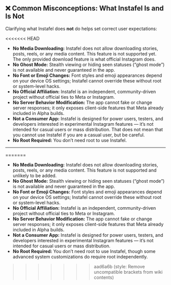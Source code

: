 ## ❌ Common Misconceptions: What Instafel Is and Is Not

Clarifying what Instafel does **not** do helps set correct user expectations:

<<<<<<< HEAD
- **No Media Downloading:** Instafel does not allow downloading stories, posts, reels, or any media content. This feature is not supported yet. The only provided download feature is what official Instagram does.
- **No Ghost Mode:** Stealth viewing or hiding seen statuses (“ghost mode”) is not available and never guaranteed in the app.  
- **No Font or Emoji Changes:** Font styles and emoji appearances depend on your device OS settings; Instafel cannot override these without root or system-level hacks.  
- **No Official Affiliation:** Instafel is an independent, community-driven project without official ties to Meta or Instagram.  
- **No Server Behavior Modification:** The app cannot fake or change server responses; it only exposes client-side features that Meta already included in Alpha builds.  
- **Not a Consumer App:** Instafel is designed for power users, testers, and developers interested in experimental Instagram features — it’s not intended for casual users or mass distribution. That does not mean that you cannot use Instafel if you are a casual user, but be careful. 
- **No Root Required:** You don’t need root to use Instafel.

---
=======
- **No Media Downloading:** Instafel does not allow downloading stories, posts, reels, or any media content. This feature is not supported and unlikely to be added.
- **No Ghost Mode:** Stealth viewing or hiding seen statuses (“ghost mode”) is not available and never guaranteed in the app.
- **No Font or Emoji Changes:** Font styles and emoji appearances depend on your device OS settings; Instafel cannot override these without root or system-level hacks.
- **No Official Affiliation:** Instafel is an independent, community-driven project without official ties to Meta or Instagram.
- **No Server Behavior Modification:** The app cannot fake or change server responses; it only exposes client-side features that Meta already included in Alpha builds.
- **Not a Consumer App:** Instafel is designed for power users, testers, and developers interested in experimental Instagram features — it’s not intended for casual users or mass distribution.
- **No Root Required:** You don’t need root to use Instafel, though some advanced system customizations do require root independently.
>>>>>>> aad6a6b (style: Remove uncompatible brackets from wiki contents)
